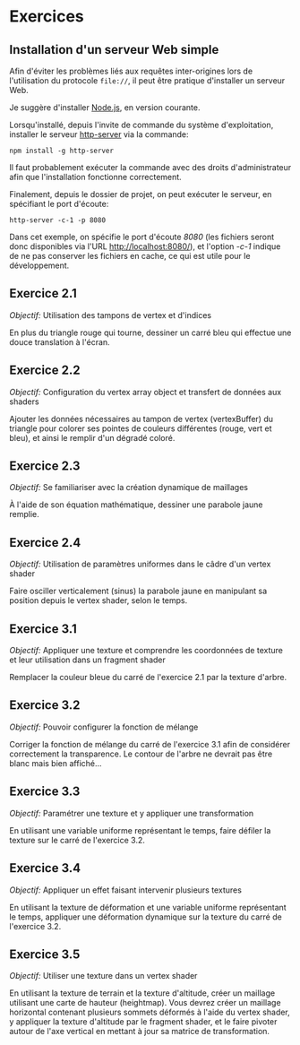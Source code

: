# Exercices

## Installation d'un serveur Web simple
Afin d'éviter les problèmes liés aux requêtes inter-origines lors de l'utilisation du protocole `file://`, il peut être pratique d'installer un serveur Web.

Je suggère d'installer [Node.js](https://nodejs.org/en/), en version courante.

Lorsqu'installé, depuis l'invite de commande du système d'exploitation, installer le serveur [http-server](https://github.com/indexzero/http-server) via la commande:

    npm install -g http-server

Il faut probablement exécuter la commande avec des droits d'administrateur afin que l'installation fonctionne correctement.

Finalement, depuis le dossier de projet, on peut exécuter le serveur, en spécifiant le port d'écoute:

    http-server -c-1 -p 8080

Dans cet exemple, on spécifie le port d'écoute *8080* (les fichiers seront donc disponibles via l'URL [http://localhost:8080/](http://localhost:8080/)), et l'option *-c-1* indique de ne pas conserver les fichiers en cache, ce qui est utile pour le développement.

## Exercice 2.1

*Objectif:* Utilisation des tampons de vertex et d'indices

En plus du triangle rouge qui tourne, dessiner un carré bleu qui effectue une douce translation à l'écran.

## Exercice 2.2

*Objectif:* Configuration du vertex array object et transfert de données aux shaders

Ajouter les données nécessaires au tampon de vertex (vertexBuffer) du triangle pour colorer ses pointes de couleurs différentes (rouge, vert et bleu), et ainsi le remplir d'un dégradé coloré.

## Exercice 2.3

*Objectif:* Se familiariser avec la création dynamique de maillages

À l'aide de son équation mathématique, dessiner une parabole jaune remplie.

## Exercice 2.4

*Objectif:* Utilisation de paramètres uniformes dans le câdre d'un vertex shader

Faire osciller verticalement (sinus) la parabole jaune en manipulant sa position depuis le vertex shader, selon le temps.

## Exercice 3.1

*Objectif:* Appliquer une texture et comprendre les coordonnées de texture et leur utilisation dans un fragment shader

Remplacer la couleur bleue du carré de l'exercice 2.1 par la texture d'arbre.

## Exercice 3.2

*Objectif:* Pouvoir configurer la fonction de mélange

Corriger la fonction de mélange du carré de l'exercice 3.1 afin de considérer correctement la transparence. Le contour de l'arbre ne devrait pas être blanc mais bien affiché...

## Exercice 3.3

*Objectif:* Paramétrer une texture et y appliquer une transformation

En utilisant une variable uniforme représentant le temps, faire défiler la texture sur le carré de l'exercice 3.2.

## Exercice 3.4

*Objectif:* Appliquer un effet faisant intervenir plusieurs textures

En utilisant la texture de déformation et une variable uniforme représentant le temps, appliquer une déformation dynamique sur la texture du carré de l'exercice 3.2.

## Exercice 3.5

*Objectif:* Utiliser une texture dans un vertex shader

En utilisant la texture de terrain et la texture d'altitude, créer un maillage utilisant une carte de hauteur (heightmap). Vous devrez créer un maillage horizontal contenant plusieurs sommets déformés à l'aide du vertex shader, y appliquer la texture d'altitude par le fragment shader, et le faire pivoter autour de l'axe vertical en mettant à jour sa matrice de transformation.
